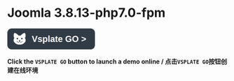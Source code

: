 # Joomla 3.8.13-php7.0-fpm

<a href="https://www.vsplate.com/?docker-compose=https://github.com/vsplate/dcenvs/joomla/3.8.13-php7.0-fpm"><img alt="VSPLATE GO" src="https://raw.githubusercontent.com/vsplate/images/master/vsgo_btn.png" width="200px"></a>

**Click the `VSPLATE GO` button to launch a demo online / 点击`VSPLATE GO`按钮创建在线环境**